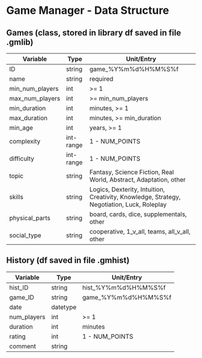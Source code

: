 # Game Manager - Data Structure

## Games (class, stored in library df saved in file .gmlib)

Variable        | Type      | Unit/Entry
----------------|-----------|-----------
ID              | string    | game_%Y%m%d%H%M%S%f
name            | string    | required
min_num_players | int       | >= 1
max_num_players | int       | >= min_num_players
min_duration    | int       | minutes, >= 1
max_duration    | int       | minutes, >= min_duration
min_age         | int       | years, >= 1
complexity      | int-range | 1 - NUM_POINTS
difficulty      | int-range | 1 - NUM_POINTS
topic           | string    | Fantasy, Science Fiction, Real World, Abstract, Adaptation, other
skills          | string    | Logics, Dexterity, Intuition, Creativity, Knowledge, Strategy, Negotiation, Luck, Roleplay
physical_parts  | string    | board, cards, dice, supplementals, other
social_type     | string    | cooperative, 1_v_all, teams, all_v_all, other

## History (df saved in file .gmhist)
Variable        | Type     | Unit/Entry
----------------|----------|-----------
hist_ID         | string   | hist_%Y%m%d%H%M%S%f  
game_ID         | string   | game_%Y%m%d%H%M%S%f
date            | datetype |   
num_players     | int      | >= 1
duration        | int      | minutes
rating          | int      | 1 - NUM_POINTS
comment         | string   |   
